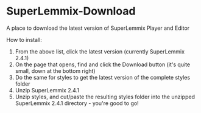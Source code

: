 # SuperLemmix-Download
A place to download the latest version of SuperLemmix Player and Editor

How to install:

1) From the above list, click the latest version (currently SuperLemmix 2.4.1)
2) On the page that opens, find and click the Download button (it's quite small, down at the bottom right)
3) Do the same for styles to get the latest version of the complete styles folder
4) Unzip SuperLemmix 2.4.1
5) Unzip styles, and cut/paste the resulting styles folder into the unzipped SuperLemmix 2.4.1 directory - you're good to go!
